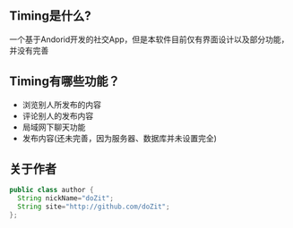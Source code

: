 ## Timing是什么?
一个基于Andorid开发的社交App，但是本软件目前仅有界面设计以及部分功能，并没有完善

## Timing有哪些功能？

* 浏览别人所发布的内容
* 评论别人的发布内容
* 局域网下聊天功能
* 发布内容(还未完善，因为服务器、数据库并未设置完全)

## 关于作者

```java
public class author {
  String nickName="doZit";
  String site="http://github.com/doZit";
};
```
